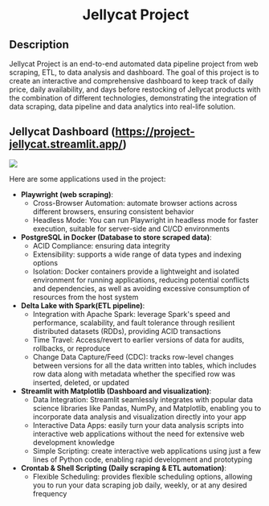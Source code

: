 <h1 align="center">Jellycat Project</h1>

## Description
Jellycat Project is an end-to-end automated data pipeline project from web scraping, ETL, to data analysis and dashboard. The goal of this project is to create an interactive and comprehensive dashboard to keep track of daily price, daily availability, and days before restocking of Jellycat products with the combination of different technologies, demonstrating the integration of data scraping, data pipeline and data analytics into real-life solution.
## Jellycat Dashboard (https://project-jellycat.streamlit.app/)

![](streamlit-streamlit_dashboard-2024-01-16-12-01-95.gif)

Here are some applications used in the project:
* **Playwright (web scraping)**: 
    * Cross-Browser Automation: automate browser actions across different browsers, ensuring consistent behavior
    * Headless Mode: You can run Playwright in headless mode for faster execution, suitable for server-side and CI/CD environments
* **PostgreSQL in Docker (Database to store scraped data)**:
    * ACID Compliance: ensuring data integrity
    * Extensibility: supports a wide range of data types and indexing options
    * Isolation: Docker containers provide a lightweight and isolated environment for running applications, reducing potential conflicts and dependencies, as well as avoiding excessive consumption of resources from the host system
* **Delta Lake with Spark(ETL pipeline)**:
    * Integration with Apache Spark: leverage Spark's speed and performance, scalability, and fault tolerance through resilient distributed datasets (RDDs), providing ACID transactions
    * Time Travel: Access/revert to earlier versions of data for audits, rollbacks, or reproduce
    * Change Data Capture/Feed (CDC): tracks row-level changes between versions for all the data written into tables, which includes row data along with metadata whether the specified row was inserted, deleted, or updated
* **Streamlit with Matplotlib (Dashboard and visualization)**:
    * Data Integration: Streamlit seamlessly integrates with popular data science libraries like Pandas, NumPy, and Matplotlib, enabling you to incorporate data analysis and visualization directly into your app
    * Interactive Data Apps: easily turn your data analysis scripts into interactive web applications without the need for extensive web development knowledge
    * Simple Scripting: create interactive web applications using just a few lines of Python code, enabling rapid development and prototyping
* **Crontab & Shell Scripting (Daily scraping & ETL automation)**:
    * Flexible Scheduling: provides flexible scheduling options, allowing you to run your data scraping job daily, weekly, or at any desired frequency

